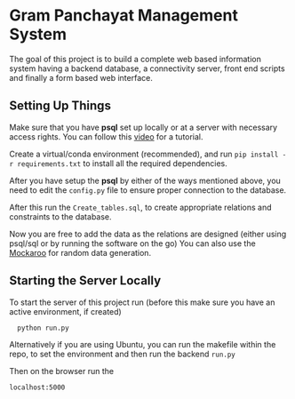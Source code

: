 # Gram Panchayat Management System

The goal of this project is to build a complete web based information system having a backend database, a connectivity 
server, front end scripts and finally a form based web interface.

## Setting Up Things

Make sure that you have **psql** set up locally or at a server with necessary access rights.
You can follow this [video](https://youtu.be/tducLYZzElo?si=rZUuQx1nfU5vgpEa) for a tutorial.

Create a virtual/conda environment (recommended), and run `pip install -r requirements.txt` to install all the required dependencies.

After you have setup the **psql** by either of the ways mentioned above, you need to edit the `config.py` file to ensure proper connection to the database.

After this run the `Create_tables.sql`, to create appropriate relations and constraints to the database.

Now you are free to add the data as the relations are designed (either using psql/sql or by running the software on the go)
You can also use the [Mockaroo](https://www.mockaroo.com/) for random data generation.

## Starting the Server Locally

To start the server of this project run (before this make sure you have an active environment, if created)

```bash
  python run.py
```

Alternatively if you are using Ubuntu, you can run the makefile within the repo, to set the environment and then run the backend `run.py`

Then on the browser run the 
```bash
localhost:5000
```
